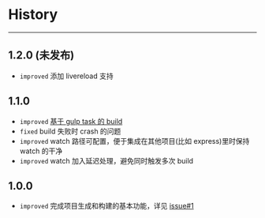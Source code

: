 # History

---

## 1.2.0 (未发布)

* `improved` 添加 livereload 支持

## 1.1.0

* `improved` [基于 gulp task 的 build](https://github.com/animajs/amb/pull/3)
* `fixed` build 失败时 crash 的问题
* `improved` watch 路径可配置，便于集成在其他项目(比如 express)里时保持 watch 的干净
* `improved` watch 加入延迟处理，避免同时触发多次 build

## 1.0.0

* `improved` 完成项目生成和构建的基本功能，详见 [issue#1](https://github.com/animajs/amb/issues/1)
